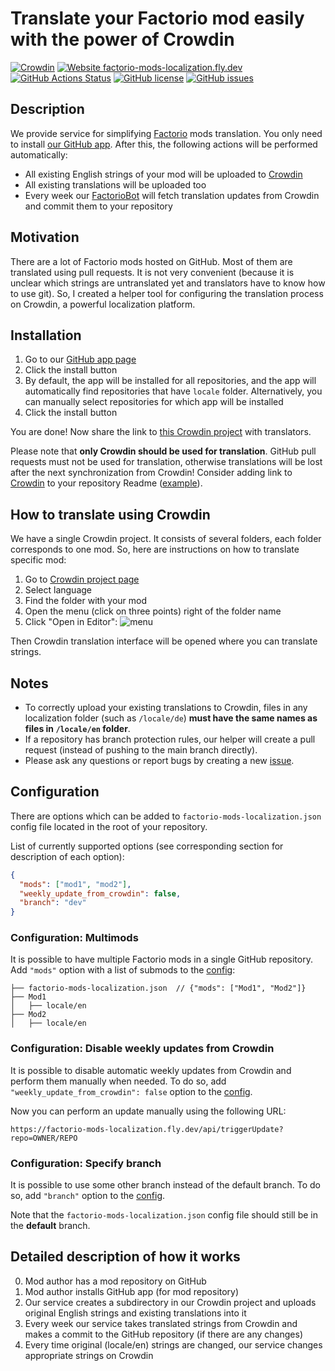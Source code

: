 # Translate your Factorio mod easily with the power of Crowdin

[![Crowdin](https://badges.crowdin.net/factorio-mods-localization/localized.svg)](https://crowdin.com/project/factorio-mods-localization)
[![Website factorio-mods-localization.fly.dev](https://img.shields.io/website-up-down-green-red/https/factorio-mods-localization.fly.dev.svg)](https://factorio-mods-localization.fly.dev/)
[![GitHub Actions Status](https://img.shields.io/github/actions/workflow/status/dima74/factorio-mods-localization/check.yml)](https://github.com/dima74/factorio-mods-localization/actions/workflows/check.yml)
[![GitHub license](https://img.shields.io/github/license/dima74/factorio-mods-localization.svg)](https://github.com/dima74/factorio-mods-localization/blob/master/LICENSE)
[![GitHub issues](https://img.shields.io/github/issues/dima74/factorio-mods-localization.svg)](https://GitHub.com/dima74/factorio-mods-localization/issues/)

## Description
We provide service for simplifying [Factorio](https://www.factorio.com/) mods translation. You only need to install [our GitHub app][1]. After this, the following actions will be performed automatically:

* All existing English strings of your mod will be uploaded to [Crowdin](https://crowdin.com/)
* All existing translations will be uploaded too
* Every week our [FactorioBot](https://github.com/factorio-mods-helper) will fetch translation updates from Crowdin and commit them to your repository

## Motivation
There are a lot of Factorio mods hosted on GitHub. Most of them are translated using pull requests. It is not very convenient (because it is unclear which strings are untranslated yet and translators have to know how to use git). So, I created a helper tool for configuring the translation process on Crowdin, a powerful localization platform.

## Installation
1. Go to our [GitHub app page][1]
2. Click the install button
3. By default, the app will be installed for all repositories, and the app will automatically find repositories that have `locale` folder. Alternatively, you can manually select repositories for which app will be installed
4. Click the install button

You are done! Now share the link to [this Crowdin project][2] with translators.

Please note that **only Crowdin should be used for translation**.  GitHub pull requests must not be used for translation, otherwise translations will be lost after the next synchronization from Crowdin! Consider adding link to [Crowdin][2] to your repository Readme ([example](https://github.com/softmix/AutoDeconstruct/pull/6/files)).

## How to translate using Crowdin
We have a single Crowdin project. It consists of several folders, each folder corresponds to one mod. So, here are instructions on how to translate specific mod:

1. Go to [Crowdin project page][2]
2. Select language
3. Find the folder with your mod
4. Open the menu (click on three points) right of the folder name
5. Click "Open in Editor": ![menu](https://user-images.githubusercontent.com/6505554/85887708-bdfa5880-b801-11ea-99c1-766ad92ae4af.png)

Then Crowdin translation interface will be opened where you can translate strings.

## Notes

* To correctly upload your existing translations to Crowdin, files in any localization folder (such as `/locale/de`) **must have the same names as files in `/locale/en` folder**.
* If a repository has branch protection rules, our helper will create a pull request (instead of pushing to the main branch directly).
* Please ask any questions or report bugs by creating a new [issue](https://github.com/dima74/factorio-mods-localization/issues).

## Configuration
There are options which can be added to `factorio-mods-localization.json` config file located in the root of your repository. 

List of currently supported options (see corresponding section for description of each option):
```json
{
  "mods": ["mod1", "mod2"],
  "weekly_update_from_crowdin": false,
  "branch": "dev"
}
```

### Configuration: Multimods
It is possible to have multiple Factorio mods in a single GitHub repository. Add `"mods"` option with a list of submods to the [config](#configuration):
```
├── factorio-mods-localization.json  // {"mods": ["Mod1", "Mod2"]}
├── Mod1
│   ├── locale/en
├── Mod2
│   ├── locale/en
```

### Configuration: Disable weekly updates from Crowdin
It is possible to disable automatic weekly updates from Crowdin and perform them manually when needed. To do so, add `"weekly_update_from_crowdin": false` option to the [config](#configuration).

Now you can perform an update manually using the following URL:
```
https://factorio-mods-localization.fly.dev/api/triggerUpdate?repo=OWNER/REPO
```

### Configuration: Specify branch
It is possible to use some other branch instead of the default branch. To do so, add `"branch"` option to the [config](#configuration). 

Note that the `factorio-mods-localization.json` config file should still be in the **default** branch.

## Detailed description of how it works
0. Mod author has a mod repository on GitHub
1. Mod author installs GitHub app (for mod repository)
2. Our service creates a subdirectory in our Crowdin project and uploads original English strings and existing translations into it
3. Every week our service takes translated strings from Crowdin and makes a commit to the GitHub repository (if there are any changes)
4. Every time original (locale/en) strings are changed, our service changes appropriate strings on Crowdin


  [1]: https://github.com/apps/factorio-mods-localization-helper
  [2]: https://crowdin.com/project/factorio-mods-localization

